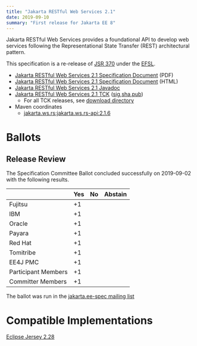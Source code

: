```yaml
---
title: "Jakarta RESTful Web Services 2.1"
date: 2019-09-10
summary: "First release for Jakarta EE 8"
---
```

Jakarta RESTful Web Services provides a foundational API to develop web services 
following the Representational State Transfer (REST) architectural pattern.

This specification is a re-release of [JSR 370](http://jcp.org/en/jsr/detail?id=370) under the [EFSL](https://www.eclipse.org/legal/efsl/).

* [Jakarta RESTful Web Services 2.1 Specification Document](restful-ws-spec-2.1.pdf) (PDF)
* [Jakarta RESTful Web Services 2.1 Specification Document](restful-ws-spec-2.1.html) (HTML)
* [Jakarta RESTful Web Services 2.1 Javadoc](./apidocs)
* [Jakarta RESTful Web Services 2.1 TCK](https://download.eclipse.org/jakartaee/restful-ws/2.1/jakarta-restful-ws-tck-2.1.0.zip) ([sig](https://download.eclipse.org/jakartaee/restful-ws/2.1/jakarta-restful-ws-tck-2.1.0.zip.sig),[sha](https://download.eclipse.org/jakartaee/restful-ws/2.1/jakarta-restful-ws-tck-2.1.0.zip.sha256),[pub](https://jakarta.ee/specifications/jakartaee-spec-committee.pub))
  * For all TCK releases, see [download directory](https://download.eclipse.org/jakartaee/restful-ws/2.1/)
* Maven coordinates
  * [jakarta.ws.rs:jakarta.ws.rs-api:2.1.6](https://central.sonatype.com/artifact/jakarta.ws.rs/jakarta.ws.rs-api/2.1.6/jar)

# Ballots

## Release Review

The Specification Committee Ballot concluded successfully on 2019-09-02 with the following results.

|                       |  Yes    | No      | Abstain  |
|-----------------------|---------|---------|----------|
|Fujitsu                |   +1    |         |          |
|IBM                    |   +1    |         |          |
|Oracle                 |   +1    |         |          |
|Payara                 |   +1    |         |          |
|Red Hat                |   +1    |         |          |
|Tomitribe              |   +1    |         |          |
|EE4J PMC               |   +1    |         |          |
|Participant Members    |   +1    |         |          |
|Committer Members      |   +1    |         |          |

The ballot was run in the [jakarta.ee-spec mailing list](https://www.eclipse.org/lists/jakarta.ee-spec/msg00500.html)



# Compatible Implementations

[Eclipse Jersey 2.28](https://projects.eclipse.org/projects/ee4j.jersey)
